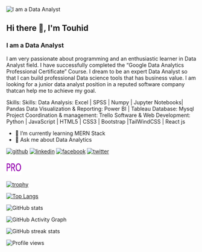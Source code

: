 ![I am a Data Analyst](https://media-exp1.licdn.com/dms/image/C5116AQEmiU7K56AIiw/profile-displaybackgroundimage-shrink_350_1400/0/1575486211533?e=1654128000&v=beta&t=mSTZyELpHbQgryAQ2x40rQUFypcYm0-vNgHKubBZhUw)

## Hi there 👋, I'm Touhid
### I am a Data Analyst


I am very passionate about programming and an enthusiastic learner in Data Analyst field. I have successfully completed the “Google Data Analytics Professional Certificate” Course. I dream to be an expert Data Analyst so that I can build professional Data science tools that has business value. I am looking for a junior data analyst position in a reputed software company thatcan help me to achieve my goal.

Skills: Skills: Data Analysis: Excel | SPSS | Numpy | Jupyter Notebooks| Pandas Data Visualization & Reporting: Power BI | Tableau Database: Mysql Project Coordination & management: Trello Software & Web Development: Python | JavaScript | HTML5 | CSS3 | Bootstrap |TailWindCSS | React js

- 🌱 I’m currently learning MERN Stack 
- 💬 Ask me about Data Analytics 


[<img src='https://cdn.jsdelivr.net/npm/simple-icons@3.0.1/icons/github.svg' alt='github' height='40'>](https://github.com/touhid71)  [<img src='https://cdn.jsdelivr.net/npm/simple-icons@3.0.1/icons/linkedin.svg' alt='linkedin' height='40'>](https://www.linkedin.com/in/touhid71/)  [<img src='https://cdn.jsdelivr.net/npm/simple-icons@3.0.1/icons/facebook.svg' alt='facebook' height='40'>](https://www.facebook.com/ahmed.touhid.12)  [<img src='https://cdn.jsdelivr.net/npm/simple-icons@3.0.1/icons/twitter.svg' alt='twitter' height='40'>](https://twitter.com/touhid909)  

<a href='https://github.com/pricing'><img src='https://raw.githubusercontent.com/acervenky/animated-github-badges/master/assets/pro.gif' width='40' height='40'></a> 

[![trophy](https://github-profile-trophy.vercel.app/?username=touhid71)](https://github.com/ryo-ma/github-profile-trophy)

[![Top Langs](https://github-readme-stats.vercel.app/api/top-langs/?username=touhid71)](https://github.com/anuraghazra/github-readme-stats)

![GitHub stats](https://github-readme-stats.vercel.app/api?username=touhid71&show_icons=true)  

![GitHub Activity Graph](https://activity-graph.herokuapp.com/graph?username=touhid71)  

![GitHub streak stats](https://github-readme-streak-stats.herokuapp.com/?user=touhid71)  

![Profile views](https://gpvc.arturio.dev/touhid71)  
